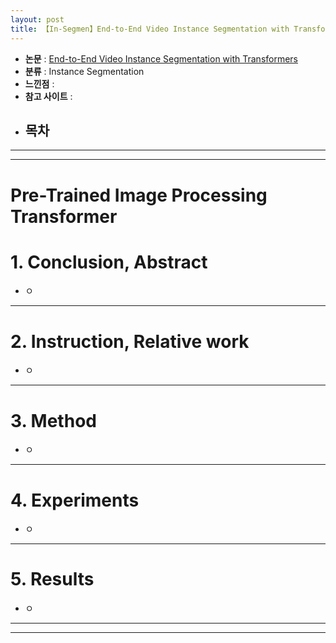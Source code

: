 ```yaml
---
layout: post
title: 【In-Segmen】End-to-End Video Instance Segmentation with Transformers
---
```


- **논문** : [End-to-End Video Instance Segmentation with Transformers](https://arxiv.org/abs/2011.14503)
- **분류** : Instance Segmentation
- **느낀점** : 
- **참고 사이트** : 
- **목차**
  - 



---

---

# Pre-Trained Image Processing Transformer

# 1. Conclusion, Abstract

- ㅇ



---

# 2. Instruction, Relative work

- ㅇ



---

# 3. Method

- ㅇ



---

# 4. Experiments

- ㅇ



---

# 5. Results

- ㅇ



---

---



